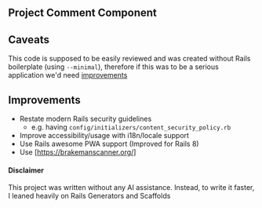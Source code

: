 ## Project Comment Component

## Caveats
This code is supposed to be easily reviewed and was created without Rails boilerplate (using `--minimal`), therefore if this was to be a serious application we'd need [improvements](#improvements)

## Improvements
- Restate modern Rails security guidelines
  - e.g. having `config/initializers/content_security_policy.rb`
- Improve accessibility/usage with i18n/locale support
- Use Rails awesome PWA support (Improved for Rails 8)
- Use [https://brakemanscanner.org/]

#### Disclaimer
This project was written without any AI assistance. Instead, to write it faster, I leaned heavily on Rails Generators and Scaffolds
